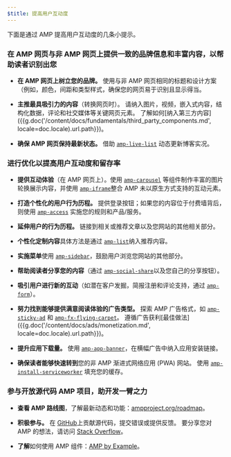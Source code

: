```yaml
---
$title: 提高用户互动度
---
```


下面是通过 AMP 提高用户互动度的几条小提示。

### 在 AMP 网页与非 AMP 网页上提供一致的品牌信息和丰富内容，以帮助读者识别出您

- **在 AMP 网页上树立您的品牌。** 使用与非 AMP 网页相同的标题和设计方案（例如，颜色，间距和类型样式，确保您的网页易于识别且显示得当。

- **主推最具吸引力的内容**（转换网页时）。 请纳入图片，视频，嵌入式内容，结构化数据，评论和社交媒体等关键网页元素。 了解如何[纳入第三方内容]({{g.doc('/content/docs/fundamentals/third_party_components.md', locale=doc.locale).url.path}})。

- **确保 AMP 网页保持最新状态。** 借助 [`amp-live-list`](/zh_cn/docs/reference/components/amp-live-list.html) 动态更新博客实况。

### 进行优化以提高用户互动度和留存率

- **提供互动体验**（在 AMP 网页上）。使用 [`amp-carousel`](/zh_cn/docs/reference/components/amp-carousel.html) 等组件制作丰富的图片轮换展示内容，并使用 [`amp-iframe`](/zh_cn/docs/reference/components/amp-iframe.html)整合 AMP 未以原生方式支持的互动元素。

- **打造个性化的用户行为历程。** 提供登录按钮；如果您的内容位于付费墙背后，则使用 [`amp-access`](/zh_cn/docs/reference/components/amp-access.html) 实施您的规则和产品/服务。

- **延伸用户的行为历程。** 链接到相关或推荐文章以及您网站的其他相关部分。

- **个性化定制内容**具体方法是通过 [`amp-list`](/zh_cn/docs/reference/components/amp-list.html)纳入推荐内容。

- **实施菜单**使用 [`amp-sidebar`](/zh_cn/docs/reference/components/amp-sidebar.html)，鼓励用户浏览您网站的其他部分。

- **帮助阅读者分享您的内容**（通过 [`amp-social-share`](/zh_cn/docs/reference/components/amp-social-share.html)以及您自己的分享按钮）。

- **吸引用户进行新的互动**（如潜在客户发掘，简报注册和评论支持，通过 [`amp-form`](/zh_cn/docs/reference/components/amp-form.html)）。

- **努力找到能够提供满意阅读体验的广告类型。** 探索 AMP 广告格式，如 [`amp-sticky-ad`](/zh_cn/docs/reference/components/amp-sticky-ad.html) 和 [`amp-fx-flying-carpet`](/zh_cn/docs/reference/components/amp-fx-flying-carpet.html)。 遵循广告获利[最佳做法]({{g.doc('/content/docs/ads/monetization.md', locale=doc.locale).url.path}})。

- **提升应用下载量。** 使用 [`amp-app-banner`](/zh_cn/docs/reference/components/amp-app-banner.html)，在横幅广告中纳入应用安装链接。

- **确保读者能够快速转到**您的非 AMP 渐进式网络应用 (PWA) 网站。 使用 [`amp-install-serviceworker`](/zh_cn/docs/reference/components/amp-install-serviceworker.html) 填充您的缓存。

### 参与开放源代码 AMP 项目，助开发一臂之力

- **查看 AMP 路线图**，了解最新动态和功能：[ampproject.org/roadmap](/roadmap)。

- **积极参与。**
在 [GitHub](https://github.com/ampproject/amphtml/blob/master/CONTRIBUTING.md)上贡献源代码，提交错误或提供反馈。 要分享您对 AMP 的想法，请访问 [Stack Overflow](https://stackoverflow.com/questions/tagged/amp-html)。

- **了解**如何使用 AMP 组件：[AMP by Example](https://ampbyexample.com/)。

